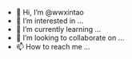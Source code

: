 - 👋 Hi, I’m @wwxintao
- 👀 I’m interested in ...
- 🌱 I’m currently learning ...
- 💞️ I’m looking to collaborate on ...
- 📫 How to reach me ...

<!---
wwxintao/wwxintao is a ✨ special ✨ repository because its `README.md` (this file) appears on your GitHub profile.
You can click the Preview link to take a look at your changes.
--->
